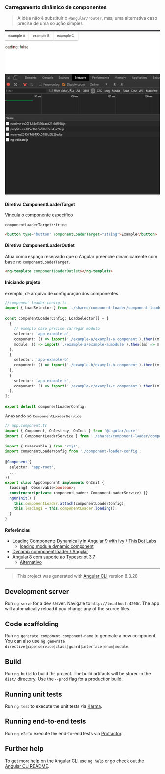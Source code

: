 ### Carregamento dinâmico de componentes

> A idéia não é substituir o `@angular/router`, mas, uma alternativa caso precise de uma solução simples.

[![Preview](./src/assets/images/preview-static.gif)](https://dziul.github.io/angular-component-loader/)

#### Diretiva ComponentLoaderTarget

Vincula o componente específico

`componentLoaderTarget:string`

```html
<button type="button" componentLoaderTarget="string">Example</button>
```

#### Diretiva ComponentLoaderOutlet

Atua como espaço reservado que o Angular preenche dinamicamente com base no `componentLoaderTarget`.

```html
<ng-template componentLoaderOutlet></ng-template>
```

#### Iniciando projeto

exemplo, de arquivo de configuração dos componentes

```ts
//component-loader-config.ts
import { LoadSelector } from './shared/component-loader/component-loader.model';

const componentLoaderConfig: LoadSelector[] = [
  {
    // exemplo caso precise carregar modulo
    selector: 'app-example-a',
    component: () => import('./example-a/example-a.component').then((m) => m.ExampleAComponent),
    module: () => import('./example-a/example-a.module').then((m) => m.ExampleAModule),
  },
  {
    selector: 'app-example-b',
    component: () => import('./example-b/example-b.component').then((m) => m.ExampleBComponent),
  },
  {
    selector: 'app-example-c',
    component: () => import('./example-c/example-c.component').then((m) => m.ExampleCComponent),
  },
];

export default componentLoaderConfig;
```

Anexando ao `ComponentLoaderService`:

```ts
// app.component.ts
import { Component, OnDestroy, OnInit } from '@angular/core';
import { ComponentLoaderService } from './shared/component-loader/component-loader.service';

import { Observable } from 'rxjs';
import componentLoaderConfig from './component-loader-config';

@Component({
  selector: 'app-root',
  ...
})
export class AppComponent implements OnInit {
  loading$: Observable<boolean>;
  constructor(private componentLoader: ComponentLoaderService) {}
  ngOnInit() {
    this.componentLoader.attach(componentLoaderConfig);
    this.loading$ = this.componentLoader.loading();
  }
}
```

#### Referências

- [Loading Components Dynamically in Angular 9 with Ivy / This Dot Labs](https://labs.thisdot.co/blog/loading-components-dynamically-in-angular-9-with-ivy)
  - [loading module dynamic component](https://stackoverflow.com/questions/51404570/angular-how-to-use-shared-modules-in-a-dynamic-component)
- [Dynamic component loader / Angular](https://angular.io/guide/dynamic-component-loader)
- [Angular 8 com suporte ao Typescript 3.7](https://github.com/angular/angular-cli/issues/16071)
  - [Alternativo](https://medium.com/@andreizhamoida/typescript-3-7-1106a532e92c)

---

> This project was generated with [Angular CLI](https://github.com/angular/angular-cli) version 8.3.28.

## Development server

Run `ng serve` for a dev server. Navigate to `http://localhost:4200/`. The app will automatically reload if you change any of the source files.

## Code scaffolding

Run `ng generate component component-name` to generate a new component. You can also use `ng generate directive|pipe|service|class|guard|interface|enum|module`.

## Build

Run `ng build` to build the project. The build artifacts will be stored in the `dist/` directory. Use the `--prod` flag for a production build.

## Running unit tests

Run `ng test` to execute the unit tests via [Karma](https://karma-runner.github.io).

## Running end-to-end tests

Run `ng e2e` to execute the end-to-end tests via [Protractor](http://www.protractortest.org/).

## Further help

To get more help on the Angular CLI use `ng help` or go check out the [Angular CLI README](https://github.com/angular/angular-cli/blob/master/README.md).
